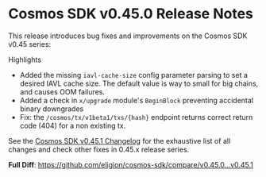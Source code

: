 # Cosmos SDK v0.45.0 Release Notes

This release introduces bug fixes and improvements on the Cosmos SDK v0.45 series:

Highlights
+ Added the missing `iavl-cache-size` config parameter parsing to set a desired IAVL cache size. The default value is way to small for big chains, and causes OOM failures.
+ Added a check in `x/upgrade` module's `BeginBlock` preventing accidental binary downgrades
+ Fix: the `/cosmos/tx/v1beta1/txs/{hash}` endpoint returns correct return code (404) for a non existing tx.

See the [Cosmos SDK v0.45.1  Changelog](https://github.com/eligion/cosmos-sdk/blob/v0.45.1/CHANGELOG.md) for the exhaustive list of all changes and check other fixes in 0.45.x release series.

**Full Diff**: https://github.com/eligion/cosmos-sdk/compare/v0.45.0...v0.45.1


